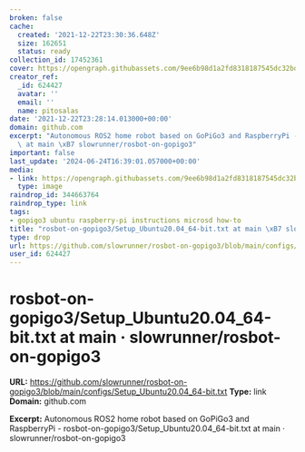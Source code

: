 ```yaml
---
broken: false
cache:
  created: '2021-12-22T23:30:36.648Z'
  size: 162651
  status: ready
collection_id: 17452361
cover: https://opengraph.githubassets.com/9ee6b98d1a2fd8318187545dc32bd181d0964655ea9658d1c888437d5932f367/slowrunner/rosbot-on-gopigo3
creator_ref:
  _id: 624427
  avatar: ''
  email: ''
  name: pitosalas
date: '2021-12-22T23:28:14.013000+00:00'
domain: github.com
excerpt: "Autonomous ROS2 home robot based on GoPiGo3 and RaspberryPi - rosbot-on-gopigo3/Setup_Ubuntu20.04_64-bit.txt\
  \ at main \xB7 slowrunner/rosbot-on-gopigo3"
important: false
last_update: '2024-06-24T16:39:01.057000+00:00'
media:
- link: https://opengraph.githubassets.com/9ee6b98d1a2fd8318187545dc32bd181d0964655ea9658d1c888437d5932f367/slowrunner/rosbot-on-gopigo3
  type: image
raindrop_id: 344663764
raindrop_type: link
tags:
- gopigo3 ubuntu raspberry-pi instructions microsd how-to
title: "rosbot-on-gopigo3/Setup_Ubuntu20.04_64-bit.txt at main \xB7 slowrunner/rosbot-on-gopigo3"
type: drop
url: https://github.com/slowrunner/rosbot-on-gopigo3/blob/main/configs/Setup_Ubuntu20.04_64-bit.txt
user_id: 624427
---
```


# rosbot-on-gopigo3/Setup_Ubuntu20.04_64-bit.txt at main · slowrunner/rosbot-on-gopigo3

**URL:** https://github.com/slowrunner/rosbot-on-gopigo3/blob/main/configs/Setup_Ubuntu20.04_64-bit.txt
**Type:** link
**Domain:** github.com

**Excerpt:** Autonomous ROS2 home robot based on GoPiGo3 and RaspberryPi - rosbot-on-gopigo3/Setup_Ubuntu20.04_64-bit.txt at main · slowrunner/rosbot-on-gopigo3
